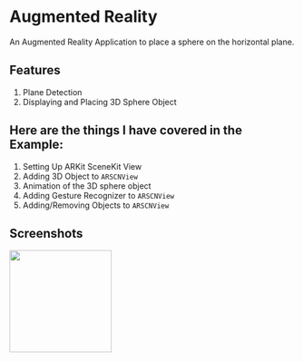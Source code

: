 # Augmented Reality

An Augmented Reality Application to place a sphere on the horizontal plane.

## Features

1. Plane Detection
2. Displaying and Placing 3D Sphere Object 

## Here are the things I have covered in the Example:

1. Setting Up ARKit SceneKit View
2. Adding 3D Object to `ARSCNView`
3. Animation of the 3D sphere object
4. Adding Gesture Recognizer to `ARSCNView`
5. Adding/Removing Objects to `ARSCNView`

## Screenshots

<img src= "/Documentation/image-1.PNG" width="180">
